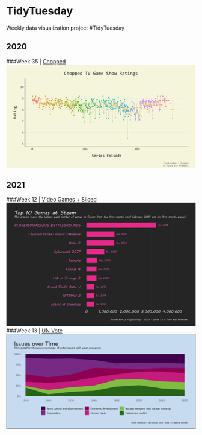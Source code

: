 # TidyTuesday
Weekly data visualization project #TidyTuesday

## 2020
###Week 35 | [Chopped](https://github.com/TiaraEsyPramukti/Tidytuesday/tree/master/2020/week%2035)
![Series Episode Rating](https://github.com/TiaraEsyPramukti/Tidytuesday/blob/master/2020/week%2035/episode_rating.png)

## 2021
###Week 12 | [Video Games + Sliced](https://github.com/TiaraEsyPramukti/TidyTuesday/tree/master/2021/week%2012)
![Top 10 Games at Steam](https://github.com/TiaraEsyPramukti/TidyTuesday/blob/master/2021/week%2012/top_10_games_at_steam.png)
###Week 13 | [UN Vote](https://github.com/TiaraEsyPramukti/Tidytuesday/tree/master/2021/week%2013)
![Issues over Time](https://github.com/TiaraEsyPramukti/Tidytuesday/blob/master/2021/week%2013/issues_over_time_2.png)
